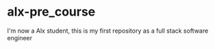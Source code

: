 # alx-pre_course
I'm now a Alx student, this is my first repository as a full stack software engineer 
